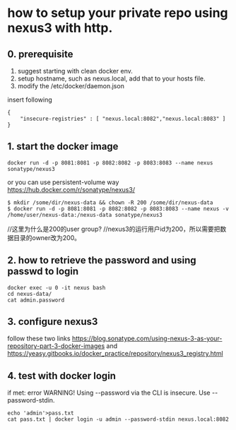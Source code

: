 # how to setup your private repo using nexus3 with http.

## 0. prerequisite

1. suggest starting with clean docker env.
2. setup hostname, such as nexus.local, add that to your hosts file.
3. modify the /etc/docker/daemon.json

insert following
```
{
    "insecure-registries" : [ "nexus.local:8082","nexus.local:8083" ]
}
```

## 1. start the docker image

```
docker run -d -p 8081:8081 -p 8082:8082 -p 8083:8083 --name nexus sonatype/nexus3
```

or you can use persistent-volume way
https://hub.docker.com/r/sonatype/nexus3/

```
$ mkdir /some/dir/nexus-data && chown -R 200 /some/dir/nexus-data
$ docker run -d -p 8081:8081 -p 8082:8082 -p 8083:8083 --name nexus -v /home/user/nexus-data:/nexus-data sonatype/nexus3
```
//这里为什么是200的user group?
//nexus3的运行用户id为200，所以需要把数据目录的owner改为200。

## 2. how to retrieve the password and using passwd to login

```
docker exec -u 0 -it nexus bash
cd nexus-data/
cat admin.password
```

## 3. configure nexus3
follow these two links
https://blog.sonatype.com/using-nexus-3-as-your-repository-part-3-docker-images
and
https://yeasy.gitbooks.io/docker_practice/repository/nexus3_registry.html

## 4. test with docker login

if met: error WARNING! Using --password via the CLI is insecure. Use --password-stdin.

```
echo 'admin'>pass.txt
cat pass.txt | docker login -u admin --password-stdin nexus.local:8082
```
